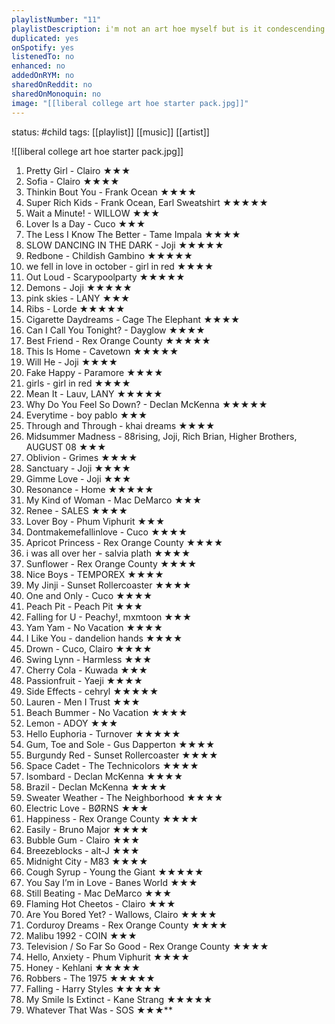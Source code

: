 ```yaml
---
playlistNumber: "11"
playlistDescription: i'm not an art hoe myself but is it condescending to stereotype the type of songs they listen to?
duplicated: yes
onSpotify: yes
listenedTo: no
enhanced: no
addedOnRYM: no
sharedOnReddit: no
sharedOnMonoquin: no
image: "[[liberal college art hoe starter pack.jpg]]"
---
```

status: #child 
tags: [[playlist]] [[music]] [[artist]]

![[liberal college art hoe starter pack.jpg]]

1. Pretty Girl - Clairo ★★★
2. Sofia - Clairo ★★★★
3. Thinkin Bout You - Frank Ocean ★★★★
4. Super Rich Kids - Frank Ocean, Earl Sweatshirt ★★★★★
5. Wait a Minute! - WILLOW ★★★  
6. Lover Is a Day - Cuco ★★★
7. The Less I Know The Better - Tame Impala ★★★★
8. SLOW DANCING IN THE DARK - Joji ★★★★★
9. Redbone - Childish Gambino ★★★★★ 
10. we fell in love in october - girl in red ★★★★
11. Out Loud - Scarypoolparty ★★★★★
12. Demons - Joji ★★★★★
13. pink skies - LANY ★★★
14. Ribs - Lorde ★★★★★
15. Cigarette Daydreams - Cage The Elephant ★★★★
16. Can I Call You Tonight? - Dayglow ★★★★
17. Best Friend - Rex Orange County ★★★★★
18. This Is Home - Cavetown ★★★★★
19. Will He - Joji ★★★★
20. Fake Happy - Paramore ★★★★
21. girls - girl in red ★★★★
22. Mean It - Lauv, LANY ★★★★★
23. Why Do You Feel So Down? - Declan McKenna ★★★★★
24. Everytime - boy pablo ★★★  
25. Through and Through - khai dreams ★★★★ 
26. Midsummer Madness - 88rising, Joji, Rich Brian, Higher Brothers, AUGUST 08 ★★★
27. Oblivion - Grimes ★★★★
28. Sanctuary - Joji ★★★★
29. Gimme Love - Joji ★★★ 
30. Resonance - Home ★★★★★ 
31. My Kind of Woman - Mac DeMarco ★★★ 
32. Renee - SALES ★★★★
33. Lover Boy - Phum Viphurit ★★★ 
34. Dontmakemefallinlove - Cuco ★★★★
35. Apricot Princess - Rex Orange County ★★★★
36. i was all over her - salvia plath ★★★★
37. Sunflower - Rex Orange County ★★★★
38. Nice Boys - TEMPOREX ★★★★
39. My Jinji - Sunset Rollercoaster ★★★★  
40. One and Only - Cuco ★★★★
41. Peach Pit - Peach Pit ★★★
42. Falling for U - Peachy!, mxmtoon ★★★
43. Yam Yam - No Vacation ★★★★
44. I Like You - dandelion hands ★★★★
45. Drown - Cuco, Clairo ★★★★
46. Swing Lynn - Harmless ★★★
47. Cherry Cola - Kuwada ★★★
48. Passionfruit - Yaeji ★★★★
49. Side Effects - cehryl ★★★★★
50. Lauren - Men I Trust ★★★
51. Beach Bummer - No Vacation ★★★★
52. Lemon - ADOY ★★★
53. Hello Euphoria - Turnover ★★★★★
54. Gum, Toe and Sole - Gus Dapperton ★★★★
55. Burgundy Red - Sunset Rollercoaster ★★★★
56. Space Cadet - The Technicolors ★★★★
57. Isombard - Declan McKenna ★★★★
58. Brazil - Declan McKenna ★★★★
59. Sweater Weather - The Neighborhood ★★★★
60. Electric Love - BØRNS ★★★
61. Happiness - Rex Orange County ★★★★
62. Easily - Bruno Major ★★★★ 
63. Bubble Gum - Clairo ★★★
64. Breezeblocks - alt-J ★★★
65. Midnight City - M83 ★★★★
66. Cough Syrup - Young the Giant ★★★★★
67. You Say I’m in Love - Banes World ★★★ 
68. Still Beating - Mac DeMarco ★★★ 
69. Flaming Hot Cheetos - Clairo ★★★ 
70. Are You Bored Yet? - Wallows, Clairo ★★★★ 
71. Corduroy Dreams - Rex Orange County ★★★★
72. Malibu 1992 - COIN ★★★
73. Television / So Far So Good - Rex Orange County ★★★★ 
74. Hello, Anxiety - Phum Viphurit ★★★★
75. Honey - Kehlani ★★★★★
76. Robbers - The 1975 ★★★★★
77. Falling - Harry Styles ★★★★★
78. My Smile Is Extinct - Kane Strang ★★★★★
79. Whatever That Was - SOS ★★★**